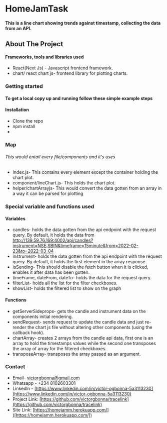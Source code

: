 # HomeJamTask
#### This is a line chart showing trends against timestamp, collecting the data from an API.

## About The Project
#### Frameworks, tools and libraries used 
- React(Next Js) - Javascript frontend framework.
- chart/ react chart js- frontend library for plotting charts.

### Getting started 
#### To get a local copy up and running follow these simple example steps
#### Installation

- Clone the repo
- npm install
- 
### Map 
###### This would entail every file/components and it's uses
- Index.js- This contains every element except the container holding the chart plot.
- component/lineChart.js- This holds the chart plot.
- helper/chartArrayjs- This would convert the data gotten from an array in a way it can be parsed for plotting

### Special variable and functions used
#### Variables
- candles- holds the data gotten from the api endpoint with the request query. By default, it holds the data from http://139.59.76.169:4002/api/candles?instrument=NSE:SBIN&timeframe=15minute&from=2022-02-23&to=2022-03-04
- instrument- holds the data gotten from the api endpoint with the request query. By default, it holds the first element in the array response
- isSending- This should disable the fetch button when it is clicked, enables it after data has been gotten.
- timeFrame, dateFrom, dateTo- holds the data for the request query.
- filterList- holds all the list for the filter checkboxes.
- showList- holds the filtered list to show on the graph

#### Functions
- getServerSideprops- gets the candle and instrument data on the components initial rendering.
- sendRequest- sends request to update the candle data and just re-render the chart js file without altering other components (using the callback hook). 
- chartArray- creates 2 arrays from the candle api data, first one is an array to hold the timestamps values while the second one transposes the array of array for the filtered checkboxes.
- transposeArray- transposes the array passed as an argument.

### Contact 
- Email- victorgbonna@gmail.com
- Whatsapp - +234 8102603301
- Linkedln - [https://www.linkedin.com/in/victor-ogbonna-5a3113230](https://www.linkedin.com/in/victor-ogbonna-5a3113230)
-  Project Link: [https://github.com/victorgbonna/tracelink](https://github.com/victorgbonna/tracelink)
-  Site Link: [https://homejamm.herokuapp.com/]([https://homejamm.herokuapp.com/])

